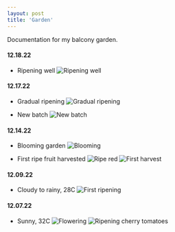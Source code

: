 ```yaml
---
layout: post
title: 'Garden'
---
```


Documentation for my balcony garden.

#### 12.18.22
- Ripening well
![Ripening well](https://raw.githubusercontent.com/arneldy/arneldy.github.io/gh-pages/assets/img/projects/garden/20221218_170903.jpg)

#### 12.17.22
- Gradual ripening
![Gradual ripening](https://raw.githubusercontent.com/arneldy/arneldy.github.io/gh-pages/assets/img/projects/garden/20221217_103423.jpg)

- New batch
![New batch](https://raw.githubusercontent.com/arneldy/arneldy.github.io/gh-pages/assets/img/projects/garden/20221217_103434.jpg)

#### 12.14.22
- Blooming garden
![Blooming](https://raw.githubusercontent.com/arneldy/arneldy.github.io/gh-pages/assets/img/projects/garden/20221214_172644.jpg)

- First ripe fruit harvested
![Ripe red](https://raw.githubusercontent.com/arneldy/arneldy.github.io/gh-pages/assets/img/projects/garden/20221214_172634.jpg)
![First harvest](https://raw.githubusercontent.com/arneldy/arneldy.github.io/gh-pages/assets/img/projects/garden/20221214_172759.jpg)

#### 12.09.22
- Cloudy to rainy, 28C
![First ripening](https://raw.githubusercontent.com/arneldy/arneldy.github.io/gh-pages/assets/img/projects/garden/20221209_103734.jpg)

#### 12.07.22
- Sunny, 32C
![Flowering](https://raw.githubusercontent.com/arneldy/arneldy.github.io/gh-pages/assets/img/projects/garden/20221207_103937.jpg)
![Ripening cherry tomatoes](https://raw.githubusercontent.com/arneldy/arneldy.github.io/gh-pages/assets/img//projects/garden/20221207_104006.jpg)